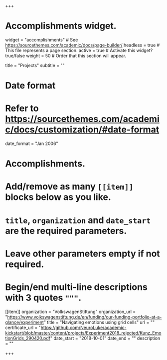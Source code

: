 +++
# Accomplishments widget.
widget = "accomplishments"  # See https://sourcethemes.com/academic/docs/page-builder/
headless = true  # This file represents a page section.
active = true  # Activate this widget? true/false
weight = 50  # Order that this section will appear.

title = "Projects"
subtitle = ""

# Date format
#   Refer to https://sourcethemes.com/academic/docs/customization/#date-format
date_format = "Jan 2006"

# Accomplishments.
#   Add/remove as many `[[item]]` blocks below as you like.
#   `title`, `organization` and `date_start` are the required parameters.
#   Leave other parameters empty if not required.
#   Begin/end multi-line descriptions with 3 quotes `"""`.

[[item]]
  organization = "VolkswagenStiftung"
  organization_url = "https://www.volkswagenstiftung.de/en/funding/our-funding-portfolio-at-a-glance/experiment"
  title = "Navigating emotions using grid cells"
  url = ""
  certificate_url = "https://github.com/NeuroLuke/academic-kickstart/blob/master/content/projects/Experiment2018_rejected/Kunz_EmotionGrids_290420.pdf"
  date_start = "2018-10-01"
  date_end = ""
  description = ""

+++
